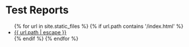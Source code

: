 ---
---

<head>
  <title>Index of /</title>
</head>

<body>
  <h1>Test Reports</h1>
  <ul>
  {% for url in site.static_files %}
    {% if url.path contains '/index.html' %}
      <li><a href="{{ site.baseurl | escape }}{{ url.path | escape }}">{{ url.path | escape }}</a> </li>
    {% endif %}
  {% endfor %}
  </ul>
</body>
